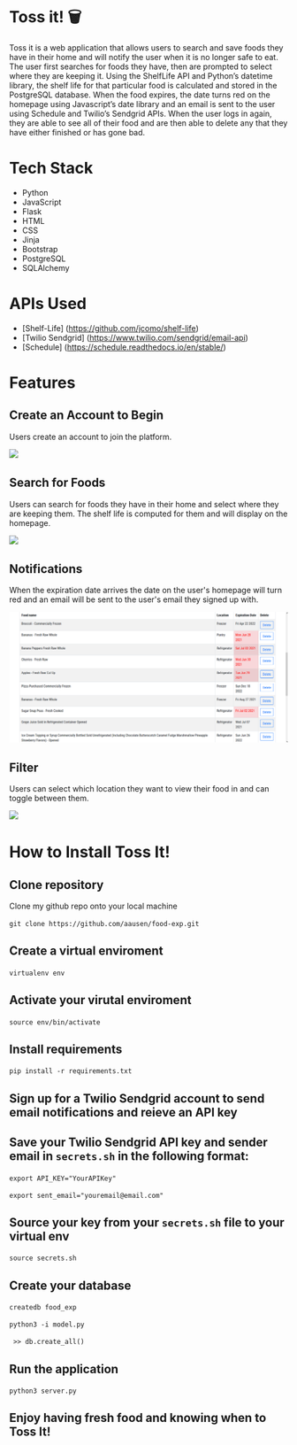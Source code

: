 # Toss it! :wastebasket:

Toss it is a web application that allows users to search and save foods they have in their home and will notify the user when it is no longer safe to eat. The user first searches for foods they have, then are prompted to select where they are keeping it. Using the ShelfLife API and Python’s datetime library, the shelf life for that particular food is calculated and stored in the PostgreSQL database. When the food expires, the date turns red on the homepage using Javascript’s date library and an email is sent to the user using Schedule and Twilio’s Sendgrid APIs. When the user logs in again, they are able to see all of their food and are then able to delete any that they have either finished or has gone bad.

# Tech Stack

- Python
- JavaScript
- Flask 
- HTML 
- CSS
- Jinja
- Bootstrap
- PostgreSQL
- SQLAlchemy

# APIs Used

- [Shelf-Life] (https://github.com/jcomo/shelf-life) 
- [Twilio Sendgrid] (https://www.twilio.com/sendgrid/email-api)
- [Schedule] (https://schedule.readthedocs.io/en/stable/)

# Features

## Create an Account to Begin
Users create an account to join the platform. 


![](https://media.giphy.com/media/e2YE7ILFscoBa8X5zs/giphy.gif)

## Search for Foods 
Users can search for foods they have in their home and select where they are keeping them.
The shelf life is computed for them and will display on the homepage. 


![](https://media.giphy.com/media/VNMiXJeboWhgPzfBkV/giphy.gif)

## Notifications
When the expiration date arrives the date on the user's homepage will turn red and an email will be sent to 
the user's email they signed up with. 

![](static/img/turn-red.png)

## Filter
Users can select which location they want to view their food in and can toggle between them. 

![](https://media.giphy.com/media/yCt0x8sdI85KOAOngi/giphy.gif)

# How to Install Toss It!

## Clone repository
Clone my github repo onto your local machine

``git clone https://github.com/aausen/food-exp.git``

## Create a virtual enviroment
`` virtualenv env ``

## Activate your virutal enviroment
`` source env/bin/activate ``

## Install requirements
`` pip install -r requirements.txt ``

## Sign up for a Twilio Sendgrid account to send email notifications and reieve an API key

## Save your Twilio Sendgrid API key and sender email in ``secrets.sh`` in the following format:
`` export API_KEY="YourAPIKey" ``

`` export sent_email="youremail@email.com" ``

## Source your key from your ``secrets.sh`` file to your virtual env

`` source secrets.sh ``

## Create your database

`` createdb food_exp ``

``python3 -i model.py ``

``  >> db.create_all() ``

## Run the application

`` python3 server.py ``

## Enjoy having fresh food and knowing when to Toss It!
